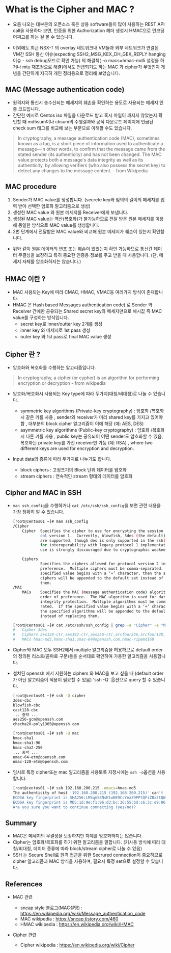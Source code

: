 # What is the Cipher and MAC ?

 - 요즘 나오는 대부분의 오픈소스 혹은 상용 software들이 많이 사용하는 REST API call을 사용하다 보면, 인증을 위한 Authorization 헤더 생성시 HMAC으로 인코딩 어쩌고를 하는 걸 볼 수 있습니다.

 - 이외에도 최근 NSX-T 의 overlay 네트워크내 VM들과  외부 네트워크가 연결된 VM간 SSH 통신 이슈(expecting SSH2_MSG_KEX_DH_GEX_REPLY hanging 이슈 - ssh debug모드로 확인 가능) 의 해결책( -o macs=hmac-md5 설정을 하거나 mtu 재조정으로 해결)에서도 언급되기도 하는 MAC 과 cipher가 무엇인지 개념을 간단하게  지극히 개인 정리용으로 정리해 보았습니다.

## MAC (Message authentication code)
 - 원격지와 통신시 송수신되는 메세지의 훼손을 확인하는 용도로 사용되는 메세지 인증 코드입니다.
 - 간단한 예시로 Centos iso 파일을 다운로드 받고 혹시 파일이 깨지지 않았는지 확인할 때 md5sum이나 cksum의 수행결과와  공식 다운로드 페이지에 언급된  check sum 태그를 비교해 보는 부분으로 이해할 수도 있습니다.

 > In cryptography, a message authentication code (MAC), sometimes known as a tag, is a short piece of information used to authenticate a message—in other words, to confirm that the message came from the stated sender (its authenticity) and has not been changed. The MAC value protects both a message's data integrity as well as its authenticity, by allowing verifiers (who also possess the secret key) to detect any changes to the message content.  - from Wikipedia

## MAC procedure
 1. Sender가 MAC value를 생성합니다. (secrete key와 임의의 길이의 메세지를 입력 받아 선택한 암호화 알고리즘으로 생성)
 2. 생성한 MAC value 와 원본 메세지를 Receiver에게 보냅니다.
 3. 생성된 MAC value는 역산(복호화)가 불가능하므로  전달 받은 원본 메세지를 이용해 동일한 방식으로 MAC value를 생성합니다.
 4. 2번 단계에서 전달받은 MAC value와 비교해  원본 메세지가 훼손이 있는지 확인합니다.

 - 위와 같이 원본 데이터의 변조 또는 훼손이 있었는지 확인 가능하므로 통신간 데이터 무결성을 보장하고 특히 중요한 인증용 정보를 주고 받을 때 사용합니다. (단, 메세지 자체를 암호화하지는 않습니다.)

## HMAC 이란 ?
 - MAC 사용되는 Key에 따라 CMAC, HMAC, VMAC등 여러가지 방식이 존재합니다.
 - HMAC 은 Hash based Messages authentication code) 로 Sender 와 Receiver 간에만 공유되는 Shared secret key와 메세지만으로 해시값 즉 MAC value를 구성하는 방식입니다.
   * secret key로 inner/outter key 2개를 생성
   * inner key 와 메세지로 1st pass 생성
   * outer key 와 1st pass로 final MAC value 생성

## Cipher 란 ?
 - 암호화와 복호화를 수행하는 알고리즘입니다. 
 > In cryptography, a cipher (or cypher) is an algorithm for performing encryption or decryption - from wikipedia

 - 암호화/복호화시 사용되는 Key type에 따라 두가지(대칭/비대칭)로 나눌 수 있습니다.
   * symmetric key algorithms (Private-key cryptography) : 암호화 /복호화시  같은 키를 사용 , sender와 receiver가 미리 shared key를 가지고 있어야 함 , 대부분의 block cipher 알고리즘이 이에 해당 (예: AES, DES)
   * asymmetric key algorithms (Public-key cryptography) : 암호화 /복호화시 다른 키를 사용 , public key는 공유되어 어떤 sender도 암호화할 수 있음, 복호화는 private key를 가진  receiver만 가능 (예: RSA)
   , where two different keys are used for encryption and decryption.

 - Input data의 종류에 따라 두가지로 나누기도 합니다.
   * block ciphers : 고정크기의 Block 단위 데이터를 암호화
   * stream ciphers : 연속적인 stream 형태의 데이터를 암호화

## Cipher and MAC in SSH
 - `man ssh_config`을 수행하거나 `cat /etc/ssh/ssh_config`을 보면 관련 내용을 가장 정확히 알 수 있습니다.
    ```bash
    [root@centos01 ~]# man ssh_config
    /Cipher
        Cipher  Specifies the cipher to use for encrypting the session in proto‐
                col version 1.  Currently, blowfish, 3des (the default), and des
                are supported, though des is only supported in the ssh(1) client
                for interoperability with legacy protocol 1 implementations; its
                use is strongly discouraged due to cryptographic weaknesses.

        Ciphers
                Specifies the ciphers allowed for protocol version 2 in order of
                preference.  Multiple ciphers must be comma-separated.  If the
                specified value begins with a ‘+’ character, then the specified
                ciphers will be appended to the default set instead of replacing
                them.
    /MAC
        MACs    Specifies the MAC (message authentication code) algorithms in
                order of preference.  The MAC algorithm is used for data
                integrity protection.  Multiple algorithms must be comma-sepa‐
                rated.  If the specified value begins with a ‘+’ character, then
                the specified algorithms will be appended to the default set
                instead of replacing them.

    [root@centos01 ~]# cat /etc/ssh/ssh_config | grep -e "Cipher" -e "MAC"
    #   Cipher 3des
    #   Ciphers aes128-ctr,aes192-ctr,aes256-ctr,arcfour256,arcfour128,aes128-cbc,3des-cbc
    #   MACs hmac-md5,hmac-sha1,umac-64@openssh.com,hmac-ripemd160
    ```

 - Cipher와 MAC 모두 SSH2에서 multiple 알고리즘을 허용하므로 default order의 정의된 리스트(콤마로 구분)들을 순서대로 확인하여 가용한 알고리즘을 사용합니다.

 - 설치된 openssh 에서 지원하는  ciphers 와 MAC을 보고 싶을 때 (default order가 아닌 알고리즘이 적용이 필요할 수 있음) 'ssh -Q` 옵션으로 query 할 수 있습니다.
    ```bash
    [root@centos01 ~]# ssh -Q cipher
    3des-cbc
    blowfish-cbc
    cast128-cbc
    ... 중략 ...
    aes256-gcm@openssh.com
    chacha20-poly1305@openssh.com

    [root@centos01 ~]# ssh -Q mac
    hmac-sha1
    hmac-sha1-96
    hmac-sha2-256
    ... 중략 ...
    umac-64-etm@openssh.com
    umac-128-etm@openssh.com
    ```

 - 임시로 특정 cipher또는 mac 알고리즘을 사용토록 지정시에는 `ssh -o`옵션을 사용합니다.
    ```bash
    [root@centos01 ~]# ssh 192.168.200.215 -omacs=hmac-md5
    The authenticity of host '192.168.200.215 (192.168.200.215)' can't be established.
    ECDSA key fingerprint is SHA256:LMSqmS8NsKtwNE9CcYeaZ9PPtQFiZBx2tQWvL2KrwVU.
    ECDSA key fingerprint is MD5:1d:9e:f1:96:d3:bc:36:55:bd:c6:3c:e9:06:a0:59:a6.
    Are you sure you want to continue connecting (yes/no)?
    ```

## Summary
 - MAC은 메세지의 무결성을 보장하지만 자체를 암호화하지는 않습니다.
 - Cipher는 암호화/복호화를 하기 위한 알고리즘을 말합니다. (키사용 방식에 따라 대칭/비대칭, 데이터 종류에 따라 block/stream cipher로 나눌 수 있음)
 - SSH 는 Secure Shell로  원격 접근을 위한 Secrured connection이 중요하므로 cipher 알고리즘과 MAC 방식을 사용하며, 필요시 특정 set으로 설정할 수 있습니다.
 
## References
 - MAC 관련
   * sncap style 블로그(MAC설명) : https://en.wikipedia.org/wiki/Message_authentication_code
   * MAC wikipedia : https://sncap.tistory.com/460
   * HMAC wikipedia : https://en.wikipedia.org/wiki/HMAC
   

 - Cipher 관련
   * Cipher wikipedia : https://en.wikipedia.org/wiki/Cipher

